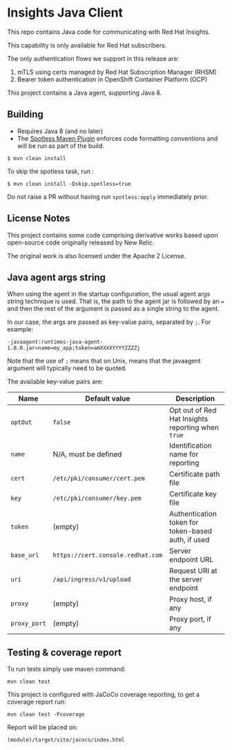 # Insights Java Client

This repo contains Java code for communicating with Red Hat Insights.

This capability is only available for Red Hat subscribers.

The only authentication flows we support in this release are:

1. mTLS using certs managed by Red Hat Subscription Manager (RHSM)
2. Bearer token authentication in OpenShift Container Platform (OCP)

This project contains a Java agent, supporting Java 8.

## Building

- Requires Java 8 (and no later)
- The [Spotless Maven Plugin](https://github.com/diffplug/spotless/tree/main/plugin-maven) enforces code formatting conventions and will be run as part of the build.

```
$ mvn clean install
```

To skip the spotless task, run :

	$ mvn clean install -Dskip.spotless=true

Do not raise a PR without having run `spotless:apply` immediately prior.

## License Notes

This project contains some code comprising derivative works based upon open-source code originally released by New Relic.

The original work is also licensed under the Apache 2 License.


## Java agent args string

When using the agent in the startup configuration, the usual agent args string technique is used.
That is, the path to the agent jar is followed by an `=` and then the rest of the argument is passed as a single string to the agent.

In our case, the args are passed as key-value pairs, separated by `;`. For example:

```
-javaagent:runtimes-java-agent-1.0.0.jar=name=my_app;token=amXXXXYYYYZZZZj
```

Note that the use of `;` means that on Unix, means that the javaagent argument will typically need to be quoted.

The available key-value pairs are:

| Name         | Default value                           | Description                                        |
|--------------|-----------------------------------------|----------------------------------------------------|
| `optOut`     | `false`                                 | Opt out of Red Hat Insights reporting when `true`  |
| `name`       | N/A, must be defined                    | Identification name for reporting                  |
| `cert`       | `/etc/pki/consumer/cert.pem`            | Certificate path file                              |
| `key`        | `/etc/pki/consumer/key.pem`             | Certificate key file                               |
| `token`      | (empty)                                 | Authentication token for token-based auth, if used |
| `base_url`   | `https://cert.console.redhat.com`       | Server endpoint URL                                |
| `uri`        | `/api/ingress/v1/upload`                | Request URI at the server endpoint                 |
| `proxy`      | (empty)                                 | Proxy host, if any                                 |
| `proxy_port` | (empty)                                 | Proxy port, if any                                 |

## Testing & coverage report

To run tests simply use maven command:
```
mvn clean test
```

This project is configured with JaCoCo coverage reporting, to get a coverage report run:
```
mvn clean test -Pcoverage
```

Report will be placed on:
```
(module)/target/site/jacoco/index.html
```
